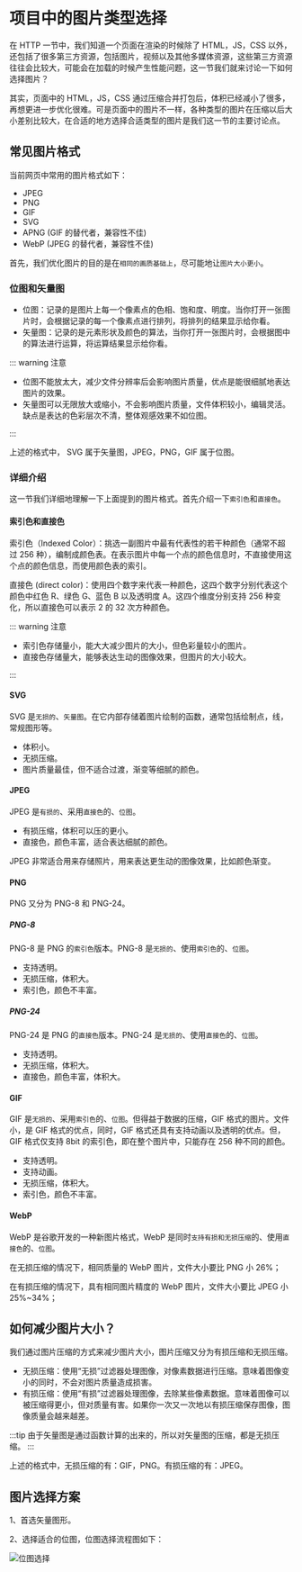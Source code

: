 # 项目中的图片类型选择

在 HTTP 一节中，我们知道一个页面在渲染的时候除了 HTML，JS，CSS 以外，还包括了很多第三方资源，包括图片，视频以及其他多媒体资源，这些第三方资源往往会比较大，可能会在加载的时候产生性能问题，这一节我们就来讨论一下如何选择图片？

其实，页面中的 HTML，JS，CSS 通过压缩合并打包后，体积已经减小了很多，再想更进一步优化很难。可是页面中的图片不一样，各种类型的图片在压缩以后大小差别比较大，在合适的地方选择合适类型的图片是我们这一节的主要讨论点。

## 常见图片格式

当前网页中常用的图片格式如下：

- JPEG
- PNG
- GIF
- SVG
- APNG (GIF 的替代者，兼容性不佳)
- WebP (JPEG 的替代者，兼容性不佳)

首先，我们优化图片的目的是在`相同的画质基础上`，尽可能地让`图片大小更小`。

### 位图和矢量图

- 位图：记录的是图片上每一个像素点的色相、饱和度、明度。当你打开一张图片时，会根据记录的每一个像素点进行排列，将排列的结果显示给你看。
- 矢量图：记录的是元素形状及颜色的算法，当你打开一张图片时，会根据图中的算法进行运算，将运算结果显示给你看。

::: warning 注意

- 位图不能放太大，减少文件分辨率后会影响图片质量，优点是能很细腻地表达图片的效果。
- 矢量图可以无限放大或缩小，不会影响图片质量，文件体积较小，编辑灵活。缺点是表达的色彩层次不清，整体观感效果不如位图。

:::

上述的格式中， SVG 属于矢量图，JPEG，PNG，GIF 属于位图。

### 详细介绍

这一节我们详细地理解一下上面提到的图片格式。首先介绍一下`索引色`和`直接色`。

#### 索引色和直接色

索引色（Indexed Color）：挑选一副图片中最有代表性的若干种颜色（通常不超过 256 种），编制成颜色表。在表示图片中每一个点的颜色信息时，不直接使用这个点的颜色信息，而使用颜色表的索引。

直接色 (direct color)：使用四个数字来代表一种颜色，这四个数字分别代表这个颜色中红色 R、绿色 G、蓝色 B 以及透明度 A。这四个维度分别支持 256 种变化，所以直接色可以表示 2 的 32 次方种颜色。

::: warning 注意

- 索引色存储量小，能大大减少图片的大小，但色彩量较小的图片。
- 直接色存储量大，能够表达生动的图像效果，但图片的大小较大。

:::

#### SVG

SVG 是`无损的`、`矢量图`。在它内部存储着图片绘制的函数，通常包括绘制点，线，常规图形等。

- 体积小。
- 无损压缩。
- 图片质量最佳，但不适合过渡，渐变等细腻的颜色。

#### JPEG

JPEG 是`有损的`、采用`直接色`的、`位图`。

- 有损压缩，体积可以压的更小。
- 直接色，颜色丰富，适合表达细腻的颜色。

JPEG 非常适合用来存储照片，用来表达更生动的图像效果，比如颜色渐变。

#### PNG

PNG 又分为 PNG-8 和 PNG-24。

##### PNG-8

PNG-8 是 PNG 的`索引色`版本。PNG-8 是`无损的`、使用`索引色`的、`位图`。

- 支持透明。
- 无损压缩，体积大。
- 索引色，颜色不丰富。

##### PNG-24

PNG-24 是 PNG 的`直接色`版本。PNG-24 是`无损的`、使用`直接色`的、`位图`。

- 支持透明。
- 无损压缩，体积大。
- 直接色，颜色丰富，体积大。

#### GIF

GIF 是`无损的`、采用`索引色`的、`位图`。但得益于数据的压缩，GIF 格式的图片。文件小，是 GIF 格式的优点，同时，GIF 格式还具有支持动画以及透明的优点。但，GIF 格式仅支持 8bit 的索引色，即在整个图片中，只能存在 256 种不同的颜色。

- 支持透明。
- 支持动画。
- 无损压缩，体积大。
- 索引色，颜色不丰富。

#### WebP

WebP 是谷歌开发的一种新图片格式，WebP 是同时`支持有损和无损压缩`的、使用`直接色`的、`位图`。

在无损压缩的情况下，相同质量的 WebP 图片，文件大小要比 PNG 小 26%；

在有损压缩的情况下，具有相同图片精度的 WebP 图片，文件大小要比 JPEG 小 25%~34%；

## 如何减少图片大小？

我们通过图片压缩的方式来减少图片大小，图片压缩又分为有损压缩和无损压缩。

- 无损压缩：使用“无损”过滤器处理图像，对像素数据进行压缩。意味着图像变小的同时，不会对图片质量造成损害。
- 有损压缩：使用“有损”过滤器处理图像，去除某些像素数据。意味着图像可以被压缩得更小，但对质量有害。如果你一次又一次地以有损压缩保存图像，图像质量会越来越差。

:::tip
由于矢量图是通过函数计算的出来的，所以对矢量图的压缩，都是无损压缩。
:::

上述的格式中，无损压缩的有：GIF，PNG。有损压缩的有：JPEG。

## 图片选择方案

1、首选矢量图形。

2、选择适合的位图，位图选择流程图如下：

![位图选择](project-image.png)
